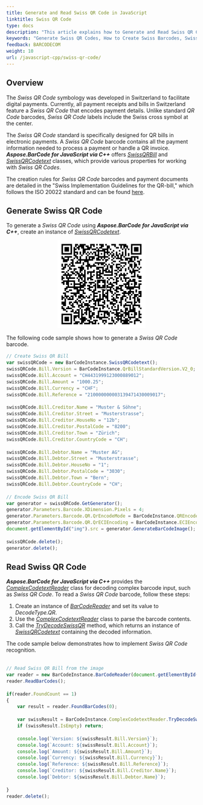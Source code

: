 ```yaml
---
title: Generate and Read Swiss QR Code in JavaScript
linktitle: Swiss QR Code
type: docs
description: "This article explains how to Generate and Read Swiss QR Codes using Aspose.BarCode for JavaScript via C++"
keywords: "Generate Swiss QR Codes, How to Create Swiss Barcodes, Swiss QR Code, Aspose.BarCode, Generate Barcode JavaScript"
feedback: BARCODECOM
weight: 10
url: /javascript-cpp/swiss-qr-code/
---
```

## Overview
The *Swiss QR Code* symbology was developed in Switzerland to facilitate digital payments. Currently, all payment receipts and bills in Switzerland feature a *Swiss QR Code* that encodes payment details. Unlike standard *QR Code* barcodes, *Swiss QR Code* labels include the Swiss cross symbol at the center.

The *Swiss QR Code* standard is specifically designed for QR bills in electronic payments. A *Swiss QR Code* barcode contains all the payment information needed to process a payment or handle a QR invoice. ***Aspose.BarCode for JavaScript via C++*** offers [*SwissQRBill*](https://reference.aspose.com/barcode/javascript-cpp/aspose.barcode.complexbarcode/swissqrbill) and [*SwissQRCodetext*](https://reference.aspose.com/barcode/javascript-cpp/aspose.barcode.complexbarcode/swissqrcodetext) classes, which provide various properties for working with *Swiss QR Codes*.

The creation rules for *Swiss QR Code* barcodes and payment documents are detailed in the "Swiss Implementation Guidelines for the QR-bill," which follows the ISO 20022 standard and can be found [here](https://www.paymentstandards.ch/dam/downloads/ig-qr-bill-en.pdf).

## Generate Swiss QR Code
To generate a *Swiss QR Code* using ***Aspose.BarCode for JavaScript via C++***, create an instance of [*SwissQRCodetext*](https://reference.aspose.com/barcode/javascript-cpp/aspose.barcode.complexbarcode/swissqrcodetext).

<p align="center"><img src="swissqrbill.png"></p>

The following code sample shows how to generate a *Swiss QR Code* barcode.

  
```javascript
// Create Swiss QR Bill
var swissQRCode = new BarCodeInstance.SwissQRCodetext();
swissQRCode.Bill.Version = BarCodeInstance.QrBillStandardVersion.V2_0;
swissQRCode.Bill.Account = "CH4431999123000889012";
swissQRCode.Bill.Amount = "1000.25";
swissQRCode.Bill.Currency = "CHF";
swissQRCode.Bill.Reference = "210000000003139471430009017";

swissQRCode.Bill.Creditor.Name = "Muster & Söhne";
swissQRCode.Bill.Creditor.Street = "Musterstrasse";
swissQRCode.Bill.Creditor.HouseNo = "12b";
swissQRCode.Bill.Creditor.PostalCode = "8200";
swissQRCode.Bill.Creditor.Town = "Zürich";
swissQRCode.Bill.Creditor.CountryCode = "CH";

swissQRCode.Bill.Debtor.Name = "Muster AG";
swissQRCode.Bill.Debtor.Street = "Musterstrasse";
swissQRCode.Bill.Debtor.HouseNo = "1";
swissQRCode.Bill.Debtor.PostalCode = "3030";
swissQRCode.Bill.Debtor.Town = "Bern";
swissQRCode.Bill.Debtor.CountryCode = "CH";

// Encode Swiss QR Bill
var generator = swissQRCode.GetGenerator();
generator.Parameters.Barcode.XDimension.Pixels = 4;
generator.Parameters.Barcode.QR.QrEncodeMode = BarCodeInstance.QREncodeMode.ECIEncoding;
generator.Parameters.Barcode.QR.QrECIEncoding = BarCodeInstance.ECIEncodings.UTF8;
document.getElementById("img").src = generator.GenerateBarCodeImage(); // Display QR code image

swissQRCode.delete();
generator.delete();

```

## Read Swiss QR Code
***Aspose.BarCode for JavaScript via C++*** provides the [*ComplexCodetextReader*](https://reference.aspose.com/barcode/javascript-cpp/aspose.barcode.complexbarcode/complexcodetextreader) class for decoding complex barcode input, such as *Swiss QR Code*. To read a *Swiss QR Code* barcode, follow these steps:

1. Create an instance of [*BarCodeReader*](https://reference.aspose.com/barcode/javascript-cpp/aspose.barcode.barcoderecognition/barcodereader) and set its value to *DecodeType.QR*.
2. Use the [*ComplexCodetextReader*](https://reference.aspose.com/barcode/javascript-cpp/aspose.barcode.complexbarcode/complexcodetextreader) class to parse the barcode contents.
3. Call the [*TryDecodeSwissQR*](https://reference.aspose.com/barcode/javascript-cpp/aspose.barcode.complexbarcode/complexcodetextreader/methods/trydecodeswissqr) method, which returns an instance of [*SwissQRCodetext*](https://reference.aspose.com/barcode/javascript-cpp/aspose.barcode.complexbarcode/swissqrcodetext) containing the decoded information.

The code sample below demonstrates how to implement *Swiss QR Code* recognition.

```javascript

// Read Swiss QR Bill from the image
var reader = new BarCodeInstance.BarCodeReader(document.getElementById("img").src, "QR");
reader.ReadBarCodes();

if(reader.FoundCount == 1)
{
    var result = reader.FoundBarCodes(0);

    var swissResult = BarCodeInstance.ComplexCodetextReader.TryDecodeSwissQR(result.CodeText);
    if (swissResult.IsEmpty) return;
    
    console.log(`Version: ${swissResult.Bill.Version}`);
    console.log(`Account: ${swissResult.Bill.Account}`);
    console.log(`Amount: ${swissResult.Bill.Amount}`);
    console.log(`Currency: ${swissResult.Bill.Currency}`);
    console.log(`Reference: ${swissResult.Bill.Reference}`);
    console.log(`Creditor: ${swissResult.Bill.Creditor.Name}`);
    console.log(`Debtor: ${swissResult.Bill.Debtor.Name}`);
        
}
reader.delete();

```